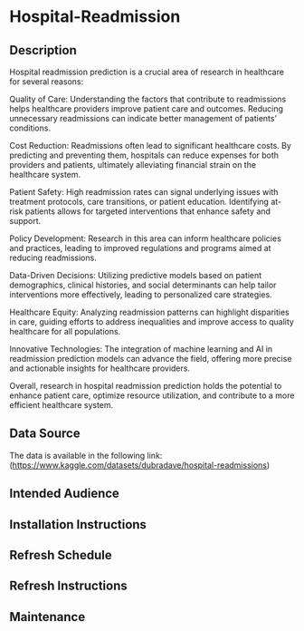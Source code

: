 # Hospital-Readmission

## Description
Hospital readmission prediction is a crucial area of research in healthcare for several reasons:

Quality of Care: Understanding the factors that contribute to readmissions helps healthcare providers improve patient care and outcomes. Reducing unnecessary readmissions can indicate better management of patients' conditions.

Cost Reduction: Readmissions often lead to significant healthcare costs. By predicting and preventing them, hospitals can reduce expenses for both providers and patients, ultimately alleviating financial strain on the healthcare system.

Patient Safety: High readmission rates can signal underlying issues with treatment protocols, care transitions, or patient education. Identifying at-risk patients allows for targeted interventions that enhance safety and support.

Policy Development: Research in this area can inform healthcare policies and practices, leading to improved regulations and programs aimed at reducing readmissions.

Data-Driven Decisions: Utilizing predictive models based on patient demographics, clinical histories, and social determinants can help tailor interventions more effectively, leading to personalized care strategies.

Healthcare Equity: Analyzing readmission patterns can highlight disparities in care, guiding efforts to address inequalities and improve access to quality healthcare for all populations.

Innovative Technologies: The integration of machine learning and AI in readmission prediction models can advance the field, offering more precise and actionable insights for healthcare providers.

Overall, research in hospital readmission prediction holds the potential to enhance patient care, optimize resource utilization, and contribute to a more efficient healthcare system.

## Data Source
The data is available in the following link:
(https://www.kaggle.com/datasets/dubradave/hospital-readmissions)





## Intended Audience

## Installation Instructions
## Refresh Schedule
## Refresh Instructions
## Maintenance
